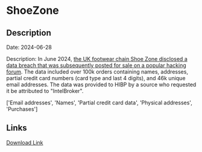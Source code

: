 # ShoeZone

## Description

Date: 2024-06-28

Description:
In June 2024, <a href="https://cybernews.com/news/shoezone-cyberattack-uk-retail-breach/" target="_blank" rel="noopener">the UK footwear chain Shoe Zone disclosed a data breach that was subsequently posted for sale on a popular hacking forum</a>. The data included over 100k orders containing names, addresses, partial credit card numbers (card type and last 4 digits), and 46k unique email addresses. The data was provided to HIBP by a source who requested it be attributed to &quot;IntelBroker&quot;.


['Email addresses', 'Names', 'Partial credit card data', 'Physical addresses', 'Purchases']

## Links

[Download Link](https://link-to.net/1229997/255.2837434362759/dynamic/?r=aHR0cHM6Ly93d3cubWVkaWFmaXJlLmNvbS92aWV3L1RxZjZndHN4eEIyckRqVi9zaG9lem9uZS5jb20vZmlsZQ==)